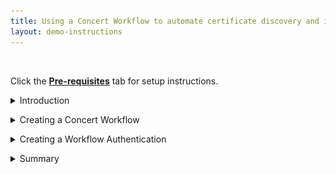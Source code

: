 ```yaml
---
title: Using a Concert Workflow to automate certificate discovery and ingestion into IBM Concert <br/> <small> <i> Tech Sales enablement </i> </small>
layout: demo-instructions
---
```


<span id="top"></span>

<br/>

Click the [**Pre-requisites**](pre-requisites) tab for setup instructions.

<details markdown="1">

<summary>Introduction</summary>

In this demo, we will build and run a Concert Workflow to understand how a customer will automate the certificate discovery and ingestion process. This method can then be used for building workflows and ingesting certificates during a proof of value with a customer.

<br/>

</details>

<p/>

<details markdown="1">

<summary>Creating a Concert Workflow</summary>

| **1.1** | **Placeholder** |
| :--- | :--- |
| **Narration** | Navigate to **Workflows** within Concert, then click **Manage** |
| **Action** &nbsp; 1.1 | <br/> <img src="images/1-1.png" width="800" /> |
| **Narration** | Click **Create Workflow**, fill in the workflow information giving the workflow a name and description. |
| **Action** &nbsp; 1.2 | <br/> <img src="images/1-2.png" width="800" /> |
| **Narration** | Using the search bar, find the openshift integration |
| **Action** &nbsp; 1.3 | <img src="images/1-3.png" width="800" /> |
| **Narration** | Within the Openshift integration, find the **List Certificates Signing Request** action, then drag and drop it onto the flow underneath start. |
| **Action** &nbsp; 1.4 | <img src="images/1-4.png" width="800" /> |
| **Narration** | Next search for IBM. |
| **Action** &nbsp; 1.5 | <br/> <img src="images/1-5.png" width="800" /> |
| **Narration** | Within the IBM integration, navigate to **Concert**, then **Import Data**. Then drag and drop the **Upload Certificate Details** action. |
| **Action** &nbsp; 1.6 | <br/> <img src="images/1-6.png" width="800" /> |

<br/>

</details>

<p/>

<details markdown="1">

<summary>Creating a Workflow Authentication</summary>

| **1.1** | **Placeholder** |
| :--- | :--- |
| **Narration** | Navigate to **Workflows** within Concert, then click **Authentications** |
| **Action** &nbsp; 2.1 | <br/> <img src="images/2-1.png" width="800" /> |
| **Narration** | Click **Create Authenitcation**, fill in the authentication information giving it a name and description. Then select **Openshift** as the Service. Next fill in the Host, Port and API Token for the Openshift Cluster. |
| **Action** &nbsp; 2.2 | <br/> <img src="images/1-2.png" width="800" /> |
| **Narration** | Click **Create**. Then navigate back to the Certificate Discovery Workflow. |
| **Narration** | Within the Workflow, click on the **Openshift_1** action. Then change the **authKey** dropdown to the authentication which was just created. |
| **Action** &nbsp; 2.3 | <img src="images/2-3.png" width="800" /> |
| **Narration** | Save the workflow, and click **Run** |
| **Action** &nbsp; 2.4 | <br/> <img src="images/2-4.png" width="800" /> |
| **Narration** | Certificates have now been discovered from the customers cluster and ingested |
| **Action** &nbsp; 2.5 | <br/> <img src="images/2-5.png" width="800" /> |

<br/>

</details>

<p/>

<details markdown="1">

<summary>Summary</summary>

In this demo, we saw how to create a workflow to discover and ingest certificate details from an openshift cluster, and how to create the authentication with that cluster. 

Once Certificate data is ingested successfully into Concert, operations teams can review the Certificate expiration dates and automate the rotation of those certificates.

**[Go to top](#top)**

<br/><br/>

</details>